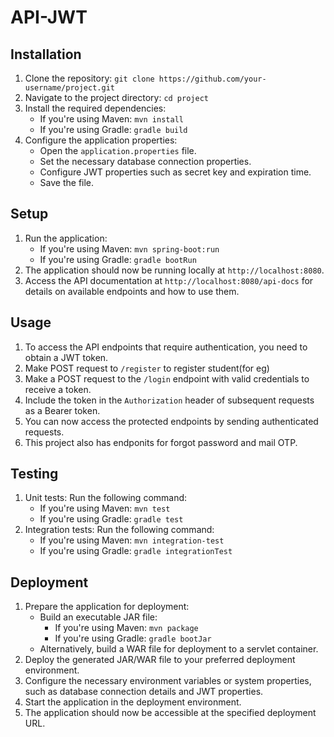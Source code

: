 # API-JWT


## Installation

1. Clone the repository: `git clone https://github.com/your-username/project.git`
2. Navigate to the project directory: `cd project`
3. Install the required dependencies:
   - If you're using Maven: `mvn install`
   - If you're using Gradle: `gradle build`
4. Configure the application properties:
   - Open the `application.properties` file.
   - Set the necessary database connection properties.
   - Configure JWT properties such as secret key and expiration time.
   - Save the file.

## Setup

1. Run the application:
   - If you're using Maven: `mvn spring-boot:run`
   - If you're using Gradle: `gradle bootRun`
2. The application should now be running locally at `http://localhost:8080`.
3. Access the API documentation at `http://localhost:8080/api-docs` for details on available endpoints and how to use them.

## Usage

1. To access the API endpoints that require authentication, you need to obtain a JWT token.
2. Make POST request to `/register` to register student(for eg)
3. Make a POST request to the `/login` endpoint with valid credentials to receive a token.
4. Include the token in the `Authorization` header of subsequent requests as a Bearer token.
5. You can now access the protected endpoints by sending authenticated requests.
6. This project also has endponits for forgot password and mail OTP.

## Testing

1. Unit tests: Run the following command:
   - If you're using Maven: `mvn test`
   - If you're using Gradle: `gradle test`
2. Integration tests: Run the following command:
   - If you're using Maven: `mvn integration-test`
   - If you're using Gradle: `gradle integrationTest`

## Deployment

1. Prepare the application for deployment:
   - Build an executable JAR file:
     - If you're using Maven: `mvn package`
     - If you're using Gradle: `gradle bootJar`
   - Alternatively, build a WAR file for deployment to a servlet container.
2. Deploy the generated JAR/WAR file to your preferred deployment environment.
3. Configure the necessary environment variables or system properties, such as database connection details and JWT properties.
4. Start the application in the deployment environment.
5. The application should now be accessible at the specified deployment URL.


